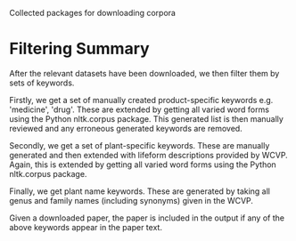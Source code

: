 Collected packages for downloading corpora

# Filtering Summary

After the relevant datasets have been downloaded, we then filter them by sets of keywords.

Firstly, we get a set of manually created product-specific keywords e.g. 'medicine', 'drug'. These are extended by getting all varied word forms using
the Python nltk.corpus package. This generated list is then manually reviewed and any erroneous generated keywords are removed.

Secondly, we get a set of plant-specific keywords. These are manually generated and then extended with lifeform descriptions provided by WCVP. Again,
this is extended by getting all varied word forms using
the Python nltk.corpus package.

Finally, we get plant name keywords. These are generated by taking all genus and family names (including synonyms) given in the WCVP.

Given a downloaded paper, the paper is included in the output if any of the above keywords appear in the paper text.